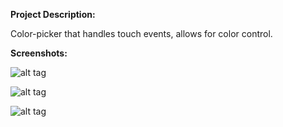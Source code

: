 **Project Description:**

Color-picker that handles touch events, allows for color control.

**Screenshots:**




![alt tag](https://raw.githubusercontent.com/mobidevpublisher/colorpickertestproject/master/IMG_1.PNG)

![alt tag](https://raw.githubusercontent.com/mobidevpublisher/colorpickertestproject/master/IMG_2.PNG)

![alt tag](https://raw.githubusercontent.com/mobidevpublisher/colorpickertestproject/master/IMG_3.PNG)